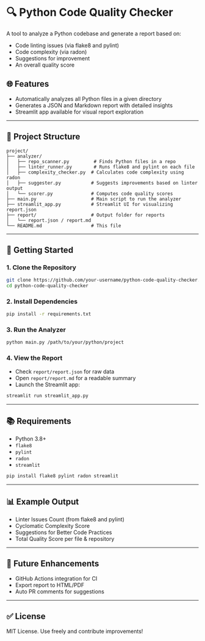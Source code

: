 # 🔍 Python Code Quality Checker

A tool to analyze a Python codebase and generate a report based on:
- Code linting issues (via flake8 and pylint)
- Code complexity (via radon)
- Suggestions for improvement
- An overall quality score

## 🌐 Features
- Automatically analyzes all Python files in a given directory
- Generates a JSON and Markdown report with detailed insights
- Streamlit app available for visual report exploration

---

## 📁 Project Structure
```
project/
├── analyzer/
│   ├── repo_scanner.py         # Finds Python files in a repo
│   ├── linter_runner.py        # Runs flake8 and pylint on each file
│   ├── complexity_checker.py  # Calculates code complexity using radon
│   ├── suggester.py           # Suggests improvements based on linter output
│   └── scorer.py              # Computes code quality scores
├── main.py                    # Main script to run the analyzer
├── streamlit_app.py           # Streamlit UI for visualizing report.json
├── report/                    # Output folder for reports
│   └── report.json / report.md
└── README.md                  # This file
```

---

## 🚀 Getting Started

### 1. Clone the Repository
```bash
git clone https://github.com/your-username/python-code-quality-checker.git
cd python-code-quality-checker
```

### 2. Install Dependencies
```bash
pip install -r requirements.txt
```

### 3. Run the Analyzer
```bash
python main.py /path/to/your/python/project
```

### 4. View the Report
- Check `report/report.json` for raw data
- Open `report/report.md` for a readable summary
- Launch the Streamlit app:
```bash
streamlit run streamlit_app.py
```

---

## 📚 Requirements
- Python 3.8+
- `flake8`
- `pylint`
- `radon`
- `streamlit`

```bash
pip install flake8 pylint radon streamlit
```

---

## 📊 Example Output
- Linter Issues Count (from flake8 and pylint)
- Cyclomatic Complexity Score
- Suggestions for Better Code Practices
- Total Quality Score per file & repository

---

## 🚧 Future Enhancements
- GitHub Actions integration for CI
- Export report to HTML/PDF
- Auto PR comments for suggestions

---

## ✅ License
MIT License. Use freely and contribute improvements!
